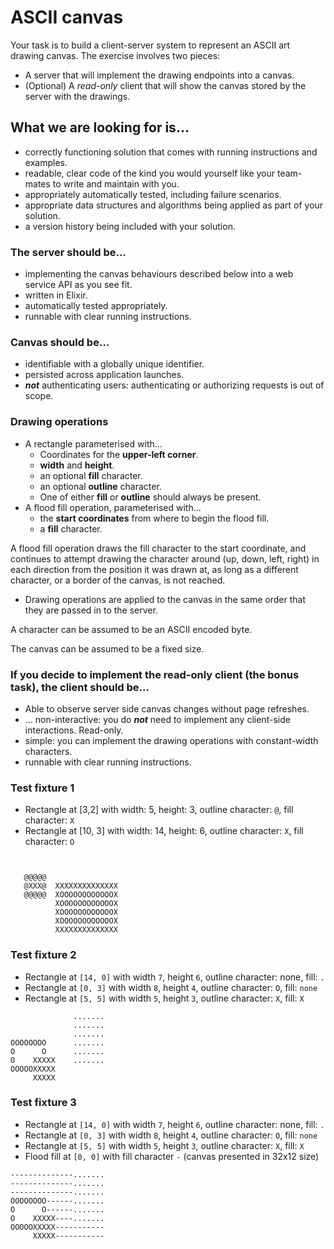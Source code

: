 # ASCII canvas

Your task is to build a client-server system to represent an ASCII art drawing canvas. The exercise involves two pieces:

- A server that will implement the drawing endpoints into a canvas.
- (Optional) A _read-only_ client that will show the canvas stored by the server with the drawings.

## What we are looking for is…

- correctly functioning solution that comes with running instructions and examples.
- readable, clear code of the kind you would yourself like your team-mates to write and maintain with you.
- appropriately automatically tested, including failure scenarios.
- appropriate data structures and algorithms being applied as part of your solution.
- a version history being included with your solution.

### The server should be…

- implementing the canvas behaviours described below into a web service API as you see fit.
- written in Elixir.
- automatically tested appropriately.
- runnable with clear running instructions.

### Canvas should be…

- identifiable with a globally unique identifier.
- persisted across application launches.
- **_not_** authenticating users: authenticating or authorizing requests is out of scope.

### Drawing operations

- A rectangle parameterised with…
  - Coordinates for the **upper-left corner**.
  - **width** and **height**.
  - an optional **fill** character.
  - an optional **outline** character.
  - One of either **fill** or **outline** should always be present.
- A flood fill operation, parameterised with…
  - the **start coordinates** from where to begin the flood fill.
  - a **fill** character.

A flood fill operation draws the fill character to the start coordinate, and continues to attempt drawing the character around (up, down, left, right) in each direction from the position it was drawn at, as long as a different character, or a border of the canvas, is not reached.

- Drawing operations are applied to the canvas in the same order that they are passed in to the server.

A character can be assumed to be an ASCII encoded byte.

The canvas can be assumed to be a fixed size.

### If you decide to implement the read-only client (the bonus task), the client should be...

- Able to observe server side canvas changes without page refreshes.
- … non-interactive: you do **_not_** need to implement any client-side interactions. Read-only.
- simple: you can implement the drawing operations with constant-width characters.
- runnable with clear running instructions.

### Test fixture 1

- Rectangle at [3,2] with width: 5, height: 3, outline character: `@`, fill character: `X`
- Rectangle at [10, 3] with width: 14, height: 6, outline character: `X`, fill character: `O`

```


   @@@@@
   @XXX@  XXXXXXXXXXXXXX
   @@@@@  XOOOOOOOOOOOOX
          XOOOOOOOOOOOOX
          XOOOOOOOOOOOOX
          XOOOOOOOOOOOOX
          XXXXXXXXXXXXXX
```

### Test fixture 2

- Rectangle at `[14, 0]` with width `7`, height `6`, outline character: none, fill: `.`
- Rectangle at `[0, 3]` with width `8`, height `4`, outline character: `O`, fill: `none`
- Rectangle at `[5, 5]` with width `5`, height `3`, outline character: `X`, fill: `X`

```
              .......
              .......
              .......
OOOOOOOO      .......
O      O      .......
O    XXXXX    .......
OOOOOXXXXX
     XXXXX
```

### Test fixture 3

- Rectangle at `[14, 0]` with width `7`, height `6`, outline character: none, fill: `.`
- Rectangle at `[0, 3]` with width `8`, height `4`, outline character: `O`, fill: `none`
- Rectangle at `[5, 5]` with width `5`, height `3`, outline character: `X`, fill: `X`
- Flood fill at `[0, 0]` with fill character `-` (canvas presented in 32x12 size)

```
--------------.......
--------------.......
--------------.......
OOOOOOOO------.......
O      O------.......
O    XXXXX----.......
OOOOOXXXXX-----------
     XXXXX-----------
```
